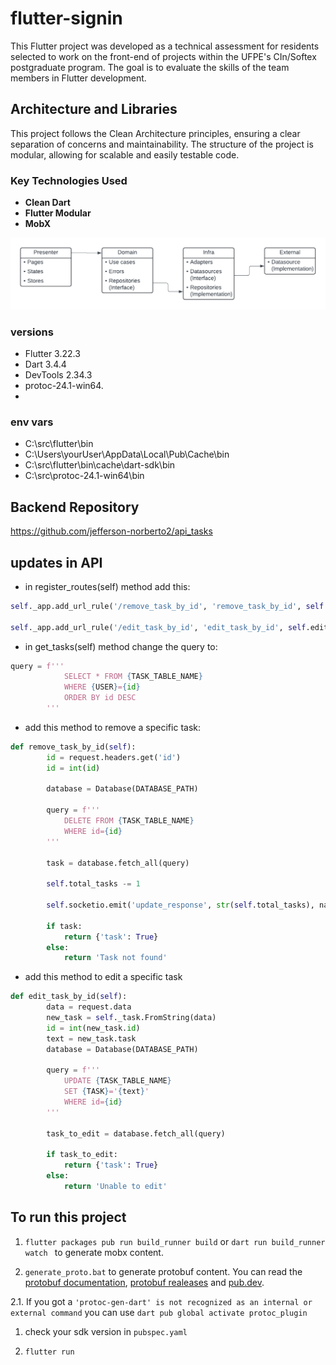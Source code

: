 # flutter-signin

This Flutter project was developed as a technical assessment for residents selected to work on the front-end of projects within the UFPE's CIn/Softex postgraduate program. The goal is to evaluate the skills of the team members in Flutter development.

## Architecture and Libraries

This project follows the Clean Architecture principles, ensuring a clear separation of concerns and maintainability. The structure of the project is modular, allowing for scalable and easily testable code. 

### Key Technologies Used
- **Clean Dart**
- **Flutter Modular**
- **MobX**


![clean dart architecture](./doc/clean_dart.png)

### versions
- Flutter 3.22.3
- Dart 3.4.4
- DevTools 2.34.3
- protoc-24.1-win64.
- 
### env vars
- C:\src\flutter\bin
- C:\Users\yourUser\AppData\Local\Pub\Cache\bin
- C:\src\flutter\bin\cache\dart-sdk\bin
- C:\src\protoc-24.1-win64\bin


## Backend Repository
https://github.com/jefferson-norberto2/api_tasks

## updates in API

- in register_routes(self) method add this: 
```py
self._app.add_url_rule('/remove_task_by_id', 'remove_task_by_id', self.remove_task_by_id, methods=['DELETE'])

self._app.add_url_rule('/edit_task_by_id', 'edit_task_by_id', self.edit_task_by_id, methods=['PUT'])
```

- in get_tasks(self) method change the query to:
```py
query = f'''
            SELECT * FROM {TASK_TABLE_NAME}
            WHERE {USER}={id}
            ORDER BY id DESC
        '''
```
- add this method to remove a specific task:

```py
def remove_task_by_id(self):
        id = request.headers.get('id')
        id = int(id)  

        database = Database(DATABASE_PATH)

        query = f'''
            DELETE FROM {TASK_TABLE_NAME}
            WHERE id={id}
        '''

        task = database.fetch_all(query)
        
        self.total_tasks -= 1

        self.socketio.emit('update_response', str(self.total_tasks), namespace='/counter')

        if task:
            return {'task': True}
        else:
            return 'Task not found'
```

- add this method to edit a specific task

```py
def edit_task_by_id(self):
        data = request.data
        new_task = self._task.FromString(data) 
        id = int(new_task.id)
        text = new_task.task
        database = Database(DATABASE_PATH)
        
        query = f''' 
            UPDATE {TASK_TABLE_NAME} 
            SET {TASK}='{text}'
            WHERE id={id}
        '''
        
        task_to_edit = database.fetch_all(query)
        
        if task_to_edit:
            return {'task': True}
        else:
            return 'Unable to edit' 
```
## To run this project

1. ``flutter packages pub run build_runner build`` or ``dart run build_runner watch `` to generate mobx content.

2. ``generate_proto.bat`` to generate protobuf content. You can read the [protobuf documentation](https://protobuf.dev/getting-started/darttutorial/), [protobuf realeases](https://github.com/protocolbuffers/protobuf/releases?) and [pub.dev](https://pub.dev/packages/protobuf).

2.1. If you got a ``'protoc-gen-dart' is not recognized as an internal or external command`` you can use ``dart pub global activate protoc_plugin``

1. check your sdk version in ``pubspec.yaml`` 

2. ``flutter run``